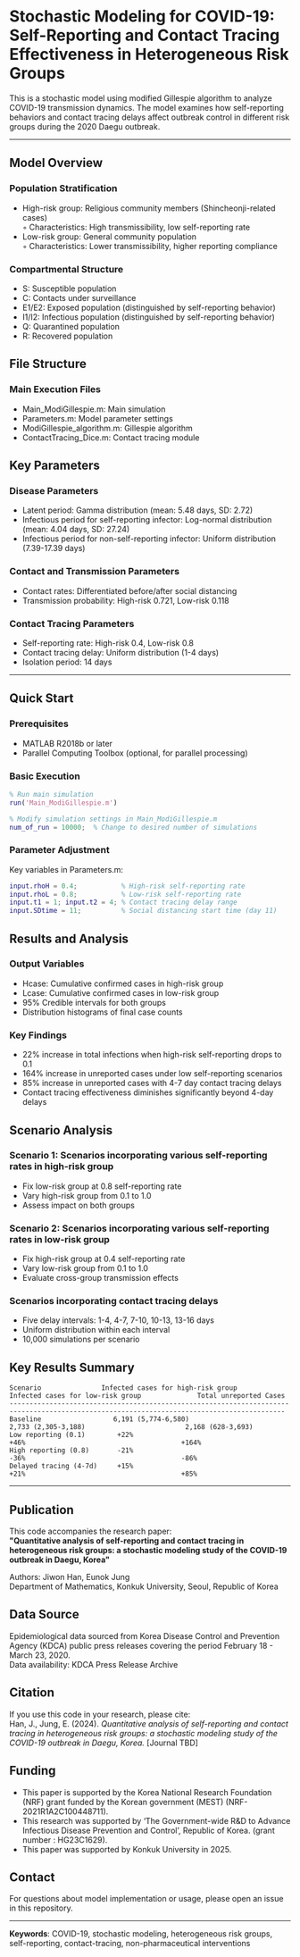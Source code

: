 # Stochastic Modeling for COVID-19: Self-Reporting and Contact Tracing Effectiveness in Heterogeneous Risk Groups

This is a stochastic model using modified Gillespie algorithm to analyze COVID-19 transmission dynamics. The model examines how self-reporting behaviors and contact tracing delays affect outbreak control in different risk groups during the 2020 Daegu outbreak.

---

## Model Overview

### Population Stratification
- High-risk group: Religious community members (Shincheonji-related cases)  
  ◦ Characteristics: High transmissibility, low self-reporting rate  
- Low-risk group: General community population  
  ◦ Characteristics: Lower transmissibility, higher reporting compliance

### Compartmental Structure
- S: Susceptible population  
- C: Contacts under surveillance  
- E1/E2: Exposed population (distinguished by self-reporting behavior)  
- I1/I2: Infectious population (distinguished by self-reporting behavior)  
- Q: Quarantined population  
- R: Recovered population



## File Structure

### Main Execution Files
- Main_ModiGillespie.m: Main simulation 
- Parameters.m: Model parameter settings  
- ModiGillespie_algorithm.m: Gillespie algorithm 
- ContactTracing_Dice.m: Contact tracing module  


## Key Parameters

### Disease Parameters
- Latent period: Gamma distribution (mean: 5.48 days, SD: 2.72)
- Infectious period for self-reporting infector: Log-normal distribution (mean: 4.04 days, SD: 27.24)  
- Infectious period for non-self-reporting infector: Uniform distribution (7.39-17.39 days)  

### Contact and Transmission Parameters
- Contact rates: Differentiated before/after social distancing  
- Transmission probability: High-risk 0.721, Low-risk 0.118  

### Contact Tracing Parameters
- Self-reporting rate: High-risk 0.4, Low-risk 0.8  
- Contact tracing delay: Uniform distribution (1-4 days)  
- Isolation period: 14 days  

---

## Quick Start

### Prerequisites
- MATLAB R2018b or later  
- Parallel Computing Toolbox (optional, for parallel processing)  

### Basic Execution
```matlab
% Run main simulation
run('Main_ModiGillespie.m')

% Modify simulation settings in Main_ModiGillespie.m
num_of_run = 10000;  % Change to desired number of simulations
```

### Parameter Adjustment
Key variables in Parameters.m:
```matlab
input.rhoH = 0.4;           % High-risk self-reporting rate
input.rhoL = 0.8;           % Low-risk self-reporting rate
input.t1 = 1; input.t2 = 4; % Contact tracing delay range
input.SDtime = 11;          % Social distancing start time (day 11)
```



## Results and Analysis

### Output Variables
- Hcase: Cumulative confirmed cases in high-risk group  
- Lcase: Cumulative confirmed cases in low-risk group  
- 95% Credible intervals for both groups  
- Distribution histograms of final case counts  

### Key Findings
- 22% increase in total infections when high-risk self-reporting drops to 0.1  
- 164% increase in unreported cases under low self-reporting scenarios  
- 85% increase in unreported cases with 4-7 day contact tracing delays  
- Contact tracing effectiveness diminishes significantly beyond 4-day delays  



## Scenario Analysis

### Scenario 1: Scenarios incorporating various self-reporting rates in high-risk group
- Fix low-risk group at 0.8 self-reporting rate  
- Vary high-risk group from 0.1 to 1.0  
- Assess impact on both groups  

### Scenario 2: Scenarios incorporating various self-reporting rates in low-risk group
- Fix high-risk group at 0.4 self-reporting rate  
- Vary low-risk group from 0.1 to 1.0  
- Evaluate cross-group transmission effects  

### Scenarios incorporating contact tracing delays 
- Five delay intervals: 1-4, 4-7, 7-10, 10-13, 13-16 days  
- Uniform distribution within each interval  
- 10,000 simulations per scenario  



## Key Results Summary

```
Scenario               Infected cases for high-risk group         Infected cases for low-risk group              Total unreported Cases
-------------------------------------------------------------------------------------------------------------------------------------------
Baseline                  6,191 (5,774-6,580)                           2,733 (2,305-3,188)                         2,168 (628-3,693)
Low reporting (0.1)        +22%                                           +46%                                       +164%
High reporting (0.8)       -21%                                           -36%                                       -86%
Delayed tracing (4-7d)     +15%                                           +21%                                       +85%
```

---

## Publication

This code accompanies the research paper:  
**"Quantitative analysis of self-reporting and contact tracing in heterogeneous risk groups: a stochastic modeling study of the COVID-19 outbreak in Daegu, Korea"**  

Authors: Jiwon Han, Eunok Jung  
Department of Mathematics, Konkuk University, Seoul, Republic of Korea



## Data Source

Epidemiological data sourced from Korea Disease Control and Prevention Agency (KDCA) public press releases covering the period February 18 - March 23, 2020.  
Data availability: KDCA Press Release Archive



## Citation

If you use this code in your research, please cite:  
Han, J., Jung, E. (2024). *Quantitative analysis of self-reporting and contact tracing in heterogeneous risk groups: a stochastic modeling study of the COVID-19 outbreak in Daegu, Korea.* [Journal TBD]



## Funding

- This paper is supported by the Korea National Research Foundation (NRF) grant funded by the Korean government (MEST) (NRF-2021R1A2C100448711).
- This research was supported by ‘The Government-wide R&D to Advance Infectious Disease Prevention and Control’, Republic of Korea. (grant number : HG23C1629).
- This paper was supported by Konkuk University in 2025.

  

## Contact

For questions about model implementation or usage, please open an issue in this repository.

---

**Keywords**: COVID-19, stochastic modeling, heterogeneous risk groups, self-reporting, contact-tracing, non-pharmaceutical interventions
